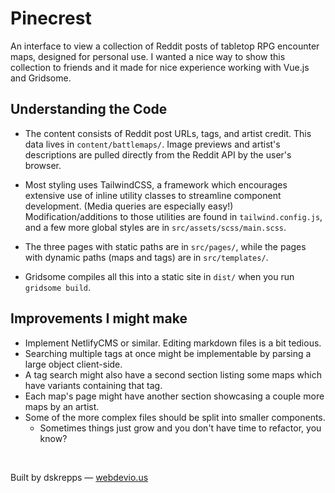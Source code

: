 # Pinecrest

An interface to view a collection of Reddit posts of tabletop RPG encounter maps, designed for personal use. I wanted a nice way to show this collection to friends and it made for nice experience working with Vue.js and Gridsome.


## Understanding the Code

- The content consists of Reddit post URLs, tags, and artist credit. This data lives in `content/battlemaps/`. Image previews and artist's descriptions are pulled directly from the Reddit API by the user's browser.

- Most styling uses TailwindCSS, a framework which encourages extensive use of inline utility classes to streamline component development. (Media queries are especially easy!) Modification/additions to those utilities are found in `tailwind.config.js`, and a few more global styles are in `src/assets/scss/main.scss`.

- The three pages with static paths are in `src/pages/`, while the pages with dynamic paths (maps and tags) are in `src/templates/`.

- Gridsome compiles all this into a static site in `dist/` when you run `gridsome build`.


## Improvements I might make

- Implement NetlifyCMS or similar. Editing markdown files is a bit tedious.
- Searching multiple tags at once might be implementable by parsing a large object client-side.
- A tag search might also have a second section listing some maps which have variants containing that tag.
- Each map's page might have another section showcasing a couple more maps by an artist.
- Some of the more complex files should be split into smaller components.
  - Sometimes things just grow and you don't have time to refactor, you know?

&nbsp;
&nbsp;
&nbsp;

Built by dskrepps &mdash; <a href="https://webdevio.us/">webdevio.us</a>